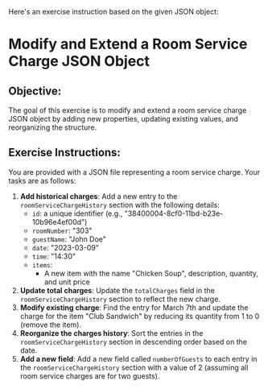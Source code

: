Here's an exercise instruction based on the given JSON object:

# Modify and Extend a Room Service Charge JSON Object

## Objective:
The goal of this exercise is to modify and extend a room service charge JSON object by adding new properties, updating existing values, and reorganizing the structure.

## Exercise Instructions:

You are provided with a JSON file representing a room service charge. Your tasks are as follows:

1. **Add historical charges**: Add a new entry to the `roomServiceChargeHistory` section with the following details:
	* `id`: a unique identifier (e.g., "38400004-8cf0-11bd-b23e-10b96e4ef00d")
	* `roomNumber`: "303"
	* `guestName`: "John Doe"
	* `date`: "2023-03-09"
	* `time`: "14:30"
	* `items`:
		+ A new item with the name "Chicken Soup", description, quantity, and unit price
2. **Update total charges**: Update the `totalCharges` field in the `roomServiceChargeHistory` section to reflect the new charge.
3. **Modify existing charge**: Find the entry for March 7th and update the charge for the item "Club Sandwich" by reducing its quantity from 1 to 0 (remove the item).
4. **Reorganize the charges history**: Sort the entries in the `roomServiceChargeHistory` section in descending order based on the date.
5. **Add a new field**: Add a new field called `numberOfGuests` to each entry in the `roomServiceChargeHistory` section with a value of 2 (assuming all room service charges are for two guests).
